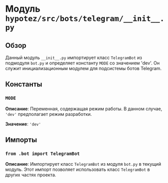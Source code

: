 # Модуль `hypotez/src/bots/telegram/__init__.py`

## Обзор

Данный модуль `__init__.py` импортирует класс `TelegramBot` из подмодуля `bot.py` и определяет константу `MODE` со значением 'dev'.  Он служит инициализационным модулем для подсистемы ботов Telegram.


## Константы

### `MODE`

**Описание**:  Переменная, содержащая режим работы. В данном случае, `'dev'` предполагает режим разработки.

**Значение**: `'dev'`


## Импорты

### `from .bot import TelegramBot`

**Описание**: Импортирует класс `TelegramBot` из модуля `bot.py` в текущий модуль.  Этот импорт позволяет использовать класс `TelegramBot` в других частях проекта.